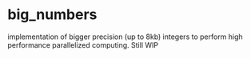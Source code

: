 # big_numbers
implementation of bigger precision (up to 8kb) integers to perform high performance parallelized computing. Still WIP
